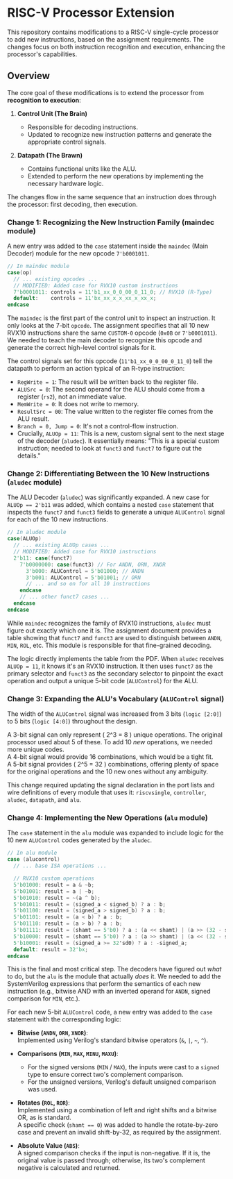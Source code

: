 # RISC-V Processor Extension

This repository contains modifications to a RISC-V single-cycle processor to add new instructions, based on the assignment requirements. The changes focus on both instruction recognition and execution, enhancing the processor's capabilities.

## Overview

The core goal of these modifications is to extend the processor from **recognition to execution**:

1. **Control Unit (The Brain)**  
   - Responsible for decoding instructions.  
   - Updated to recognize new instruction patterns and generate the appropriate control signals.

2. **Datapath (The Brawn)**  
   - Contains functional units like the ALU.  
   - Extended to perform the new operations by implementing the necessary hardware logic.
   
The changes flow in the same sequence that an instruction does through the processor: first decoding, then execution.

### Change 1: Recognizing the New Instruction Family (maindec module)

A new entry was added to the `case` statement inside the `maindec` (Main Decoder) module for the new opcode `7'b0001011`.

```verilog
// In maindec module
case(op)
  // ... existing opcodes ...
  // MODIFIED: Added case for RVX10 custom instructions
  7'b0001011: controls = 11'b1_xx_0_0_00_0_11_0; // RVX10 (R-Type)
  default:    controls = 11'bx_xx_x_x_xx_x_xx_x;
endcase
```
The `maindec` is the first part of the control unit to inspect an instruction. It only looks at the 7-bit `opcode`. The assignment specifies that all 10 new RVX10 instructions share the same `CUSTOM-0` opcode (`0x0B` or `7'b0001011`). We needed to teach the main decoder to recognize this opcode and generate the correct high-level control signals for it.

The control signals set for this opcode (`11'b1_xx_0_0_00_0_11_0`) tell the datapath to perform an action typical of an R-type instruction:

- `RegWrite = 1`: The result will be written back to the register file.
- `ALUSrc = 0`: The second operand for the ALU should come from a register (`rs2`), not an immediate value.
- `MemWrite = 0`: It does not write to memory.
- `ResultSrc = 00`: The value written to the register file comes from the ALU result.
- `Branch = 0, Jump = 0`: It's not a control-flow instruction.
- Crucially, `ALUOp = 11`: This is a new, custom signal sent to the next stage of the decoder (`aludec`). It essentially means: "This is a special custom instruction; needed to look at `funct3` and `funct7` to figure out the details."

### Change 2: Differentiating Between the 10 New Instructions (`aludec` module)

The ALU Decoder (`aludec`) was significantly expanded. A new case for 
`ALUOp == 2'b11` was added, which contains a nested `case` statement that 
inspects the `funct7` and `funct3` fields to generate a unique `ALUControl` 
signal for each of the 10 new instructions.

```verilog
// In aludec module
case(ALUOp)
  // ... existing ALUOp cases ...
  // MODIFIED: Added case for RVX10 instructions
  2'b11: case(funct7)
    7'b0000000: case(funct3) // For ANDN, ORN, XNOR
      3'b000: ALUControl = 5'b01000; // ANDN
      3'b001: ALUControl = 5'b01001; // ORN
      // ... and so on for all 10 instructions
    endcase
    // ... other funct7 cases ...
  endcase
endcase
```
While `maindec` recognizes the family of RVX10 instructions, `aludec` must figure out exactly which one it is. The assignment document provides a table showing that `funct7` and `funct3` are used to distinguish between `ANDN`, `MIN`, `ROL`, etc. This module is responsible for that fine-grained decoding.

The logic directly implements the table from the PDF. When `aludec` receives `ALUOp = 11`, it knows it's an RVX10 instruction. It then uses `funct7` as the primary selector and `funct3` as the secondary selector to pinpoint the exact operation and output a unique 5-bit code (`ALUControl`) for the ALU.

### Change 3: Expanding the ALU's Vocabulary (`ALUControl` signal)

The width of the `ALUControl` signal was increased from 3 bits (`logic [2:0]`) to 5 bits (`logic [4:0]`) throughout the design.

A 3-bit signal can only represent \( 2^3 = 8 \) unique operations. The original processor used about 5 of these. To add 10 *new* operations, we needed more unique codes.  
A 4-bit signal would provide 16 combinations, which would be a tight fit.  
A 5-bit signal provides \( 2^5 = 32 \) combinations, offering plenty of space for the original operations and the 10 new ones without any ambiguity.

This change required updating the signal declaration in the port lists and wire definitions of every module that uses it: `riscvsingle`, `controller`, `aludec`, `datapath`, and `alu`.

### Change 4: Implementing the New Operations (`alu` module)

The `case` statement in the `alu` module was expanded to include logic for the 10 new `ALUControl` codes generated by the `aludec`.

```verilog
// In alu module
case (alucontrol)
  // ... base ISA operations ...

  // RVX10 custom operations
  5'b01000: result = a & ~b;                                                     // ANDN
  5'b01001: result = a | ~b;                                                     // ORN
  5'b01010: result = ~(a ^ b);                                                   // XNOR
  5'b01011: result = (signed_a < signed_b) ? a : b;                              // MIN
  5'b01100: result = (signed_a > signed_b) ? a : b;                              // MAX
  5'b01101: result = (a < b) ? a : b;                                            // MINU
  5'b01110: result = (a > b) ? a : b;                                            // MAXU
  5'b01111: result = (shamt == 5'b0) ? a : (a << shamt) | (a >> (32 - shamt));    // ROL
  5'b10000: result = (shamt == 5'b0) ? a : (a >> shamt) | (a << (32 - shamt));    // ROR
  5'b10001: result = (signed_a >= 32'sd0) ? a : -signed_a;                       // ABS
  default: result = 32'bx;
endcase
```
This is the final and most critical step. The decoders have figured out *what* to do, but the `alu` is the module that actually *does* it. We needed to add the SystemVerilog expressions that perform the semantics of each new instruction (e.g., bitwise AND with an inverted operand for `ANDN`, signed comparison for `MIN`, etc.).

For each new 5-bit `ALUControl` code, a new entry was added to the `case` statement with the corresponding logic:

- **Bitwise (`ANDN`, `ORN`, `XNOR`)**:  
  Implemented using Verilog's standard bitwise operators (`&`, `|`, `~`, `^`).

- **Comparisons (`MIN`, `MAX`, `MINU`, `MAXU`)**:  
  - For the signed versions (`MIN` / `MAX`), the inputs were cast to a `signed` type to ensure correct two's complement comparison.  
  - For the unsigned versions, Verilog's default unsigned comparison was used.

- **Rotates (`ROL`, `ROR`)**:  
  Implemented using a combination of left and right shifts and a bitwise OR, as is standard.  
  A specific check (`shamt == 0`) was added to handle the rotate-by-zero case and prevent an invalid shift-by-32, as required by the assignment.

- **Absolute Value (`ABS`)**:  
  A signed comparison checks if the input is non-negative. If it is, the original value is passed through; otherwise, its two's complement negative is calculated and returned.
